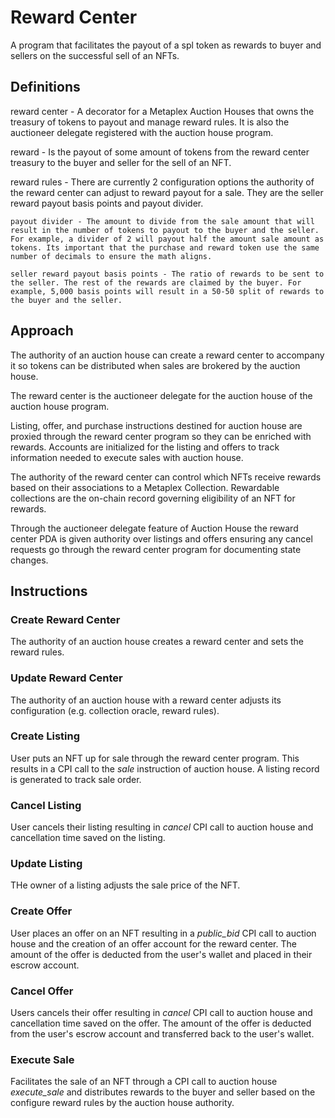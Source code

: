 # Reward Center

A program that facilitates the payout of a spl token as rewards to buyer and sellers on the successful sell of an NFTs.

## Definitions

reward center - A decorator for a Metaplex Auction Houses that owns the treasury of tokens to payout and manage reward rules. It is also the auctioneer delegate registered with the auction house program.

reward - Is the payout of some amount of tokens from the reward center treasury to the buyer and seller for the sell of an NFT.

reward rules - There are currently 2 configuration options the authority of the reward center can adjust to reward payout for a sale. They are the seller reward payout basis points and payout divider.

    payout divider - The amount to divide from the sale amount that will result in the number of tokens to payout to the buyer and the seller. For example, a divider of 2 will payout half the amount sale amount as tokens. Its important that the purchase and reward token use the same number of decimals to ensure the math aligns.

    seller reward payout basis points - The ratio of rewards to be sent to the seller. The rest of the rewards are claimed by the buyer. For example, 5,000 basis points will result in a 50-50 split of rewards to the buyer and the seller.




## Approach

The authority of an auction house can create a reward center to accompany it so tokens can be distributed when sales are brokered by the auction house. 

The reward center is the auctioneer delegate for the auction house of the auction house program.

Listing, offer, and purchase instructions destined for auction house are proxied through the reward center program so they can be enriched with rewards. Accounts are initialized for the listing and offers to track information needed to execute sales with auction house.

The authority of the reward center can control which NFTs receive rewards based on their associations to a Metaplex Collection. Rewardable collections are the on-chain record governing eligibility of an NFT for rewards. 

Through the auctioneer delegate feature of Auction House the reward center PDA is given authority over listings and offers ensuring any cancel requests go through the reward center program for documenting state changes.

## Instructions

### Create Reward Center

The authority of an auction house creates a reward center and sets the reward rules.

### Update Reward Center

The authority of an auction house with a reward center adjusts its configuration (e.g. collection oracle, reward rules).

### Create Listing

User puts an NFT up for sale through the reward center program. This results in a CPI call to the *sale* instruction of auction house. A listing record is generated to track sale order.

### Cancel Listing

User cancels their listing resulting in *cancel* CPI call to auction house and cancellation time saved on the listing.

### Update Listing

THe owner of a listing adjusts the sale price of the NFT.


### Create Offer

User places an offer on an NFT resulting in a *public_bid* CPI call to auction house and the creation of an offer account for the reward center. The amount of the offer is deducted from the user's wallet and placed in their escrow account.

### Cancel Offer

Users cancels their offer resulting in *cancel* CPI call to auction house and cancellation time saved on the offer. The amount of the offer is deducted from the user's escrow account and transferred back to the user's wallet.

### Execute Sale

Facilitates the sale of an NFT through a CPI call to auction house *execute_sale* and distributes rewards to the buyer and seller based on the configure reward rules by the auction house authority.
